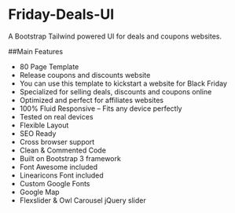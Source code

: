 # Friday-Deals-UI
A Bootstrap Tailwind powered UI for deals and coupons websites.

##Main Features
- 80 Page Template
- Release coupons and discounts website
- You can use this template to kickstart a website for Black Friday
- Specialized for selling deals, discounts and coupons online
- Optimized and perfect for affiliates websites
- 100% Fluid Responsive – Fits any device perfectly
- Tested on real devices
- Flexible Layout
- SEO Ready
- Cross browser support
- Clean & Commented Code
- Built on Bootstrap 3 framework
- Font Awesome included
- Linearicons Font included
- Custom Google Fonts
- Google Map
- Flexslider & Owl Carousel jQuery slider
